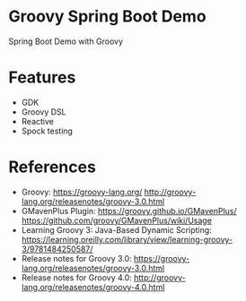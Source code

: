 Groovy Spring Boot Demo
=======================

Spring Boot Demo with Groovy

# Features

* GDK
* Groovy DSL
* Reactive
* Spock testing

# References

* Groovy: https://groovy-lang.org/ http://groovy-lang.org/releasenotes/groovy-3.0.html
* GMavenPlus Plugin: https://groovy.github.io/GMavenPlus/ https://github.com/groovy/GMavenPlus/wiki/Usage
* Learning Groovy 3: Java-Based Dynamic Scripting: https://learning.oreilly.com/library/view/learning-groovy-3/9781484250587/
* Release notes for Groovy 3.0: https://groovy-lang.org/releasenotes/groovy-3.0.html
* Release notes for Groovy 4.0: http://groovy-lang.org/releasenotes/groovy-4.0.html
